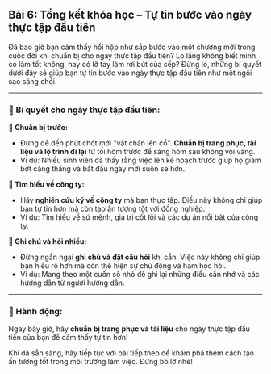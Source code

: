 ## Bài 6: Tổng kết khóa học – Tự tin bước vào ngày thực tập đầu tiên

Đã bao giờ bạn cảm thấy hồi hộp như sắp bước vào một chương mới trong cuộc đời khi chuẩn bị cho ngày thực tập đầu tiên? Lo lắng không biết mình có làm tốt không, hay có lỡ tay làm rơi bút của sếp? Đừng lo, những bí quyết dưới đây sẽ giúp bạn tự tin bước vào ngày thực tập đầu tiên như một ngôi sao sáng chói.

---

### 📌 Bí quyết cho ngày thực tập đầu tiên:

**🔹 Chuẩn bị trước:**
- Đừng để đến phút chót mới "vắt chân lên cổ". **Chuẩn bị trang phục, tài liệu và lộ trình đi lại** từ tối hôm trước để sáng hôm sau không vội vàng.
- Ví dụ: Nhiều sinh viên đã thấy rằng việc lên kế hoạch trước giúp họ giảm bớt căng thẳng và bắt đầu ngày mới suôn sẻ hơn.

**🔹 Tìm hiểu về công ty:**
- Hãy **nghiên cứu kỹ về công ty** mà bạn thực tập. Điều này không chỉ giúp bạn tự tin hơn mà còn tạo ấn tượng tốt với đồng nghiệp.
- Ví dụ: Tìm hiểu về sứ mệnh, giá trị cốt lõi và các dự án nổi bật của công ty.

**🔹 Ghi chú và hỏi nhiều:**
- Đừng ngần ngại **ghi chú và đặt câu hỏi** khi cần. Việc này không chỉ giúp bạn hiểu rõ hơn mà còn thể hiện sự chủ động và ham học hỏi.
- Ví dụ: Mang theo một cuốn sổ nhỏ để ghi lại những điều cần nhớ và các hướng dẫn từ người hướng dẫn.

---

### 🚀 Hành động:

Ngay bây giờ, hãy **chuẩn bị trang phục và tài liệu** cho ngày thực tập đầu tiên của bạn để cảm thấy tự tin hơn!

Khi đã sẵn sàng, hãy tiếp tục với bài tiếp theo để khám phá thêm cách tạo ấn tượng tốt trong môi trường làm việc. Đừng bỏ lỡ nhé!
